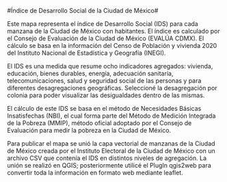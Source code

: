 #Índice de Desarrollo Social de la Ciudad de México#

Este mapa representa el índice de Desarrollo Social (IDS) para cada manzana de la Ciudad de México con habitantes. El índice es
calculado por el Consejo de Evaluación de la Ciudad de México (EVALÚA CDMX). El cálculo se basa en la información del Censo de
Población y vivienda 2020 del Instituto Nacional de Estadística y Geografía (INEGI).

El IDS es una medida que resume ocho indicadores agregados: vivienda, educación, bienes durables, energía, adecuación sanitaría,
telecomunicaciones, salud y seguridad social de las personas y para diferentes desagregaciones geográficas. Seleccioné la 
desagregación por colonia para poder visualizar las desigualdades dentro de las mismas.

El cálculo de este IDS se basa en el método de Necesidades Básicas Insatisfechas (NBI), el cual forma parte del Método de Medición
 Integrada de la Pobreza (MMIP), método oficial adoptado por el Consejo de Evaluación para medir la pobreza en la Ciudad de México.

 Para publicar el mapa se unió la capa vectorial de manzanas de la Ciudad de México creada por el Instituto Electoral de la Ciudad
 de México con un archivo CSV que contenía el IDS en distintos niveles de agregación. La unión se realizó en QGIS; posteriormente
 utilicé el PlugIn qgis2web para convertir toda la información en formato web mediante leaflet.
